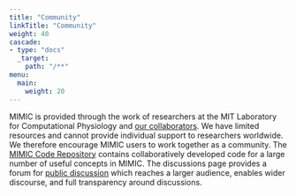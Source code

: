 ```yaml
---
title: "Community"
linkTitle: "Community"
weight: 40
cascade:
- type: "docs"
  _target:
    path: "/**"
menu:
  main:
    weight: 20
---
```



MIMIC is provided through the work of researchers at the MIT Laboratory for Computational Physiology and [our collaborators](/docs/about/acknowledgments/). We have limited resources and cannot provide individual support to researchers worldwide. We therefore encourage MIMIC users to work together as a community.
The [MIMIC Code Repository](https://github.com/MIT-LCP/mimic-code/) contains collaboratively developed code for a large number of useful concepts in MIMIC.
The discussions page provides a forum for [public discussion](https://github.com/MIT-LCP/mimic-code/discussions) which reaches a larger audience, enables wider discourse, and full transparency around discussions.

